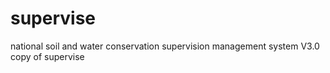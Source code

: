 # supervise
national soil and water conservation supervision management system V3.0
copy of supervise
